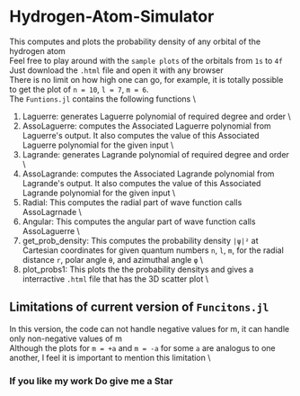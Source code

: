 # Hydrogen-Atom-Simulator
This computes and plots the probability density of any orbital of the hydrogen atom \
Feel free to play around with the `sample plots` of the orbitals from `1s` to `4f` \
Just download the `.html` file and open it with any browser \
There is no limit on how high one can go, for example, it is totally possible to get the plot of `n = 10`, `l = 7`, `m = 6`. \
The `Funtions.jl` contains the following functions  \
  1. Laguerre: generates Laguerre polynomial of required degree and order \
  2. AssoLaguerre: computes the Associated Laguerre polynomial from Laguerre's output. It also computes the value of this Associated Laguerre polynomial for the given input \
  3. Lagrande: generates Lagrande polynomial of required degree and order \
  4. AssoLagrande: computes the Associated Lagrande polynomial from Lagrande's output. It also computes the value of this Associated Lagrande polynomial for the given input \
  5. Radial: This computes the radial part of wave function calls AssoLagrnade \
  6. Angular: This computes the angular part of wave function calls AssoLaguerre \
  7. get_prob_density: This computes the probability density `|ψ|²` at Cartesian coordinates for given quantum numbers `n`, `l`, `m`, for the radial distance `r`, polar angle `θ`, and azimuthal angle `φ` \
  8. plot_probs1: This plots the the probability densitys and gives a interractive `.html` file that has the 3D scatter plot \
## Limitations of current version of `Funcitons.jl`
In this version, the code can not handle negative values for m, it can handle only non-negative values of m \
Although the plots for `m = +a` and `m = -a` for some `a` are analogus to one another, I feel it is important to mention this limitation \
### If you like my work Do give me a Star 
